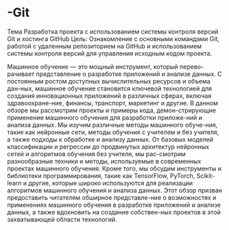# -Git
Тема Разработка проекта с использованием системы контроля версий Git и  хостинга GitHub Цель: Ознакомление с основными командами Git, работой с удаленным  репозиторием на GitHub и использованием системы контроля версий для  управления исходным кодом проекта.

Машинное обучение — это мощный инструмент, который перево-рачивает представление о разработке приложений и анализе данных. С постоянным ростом доступных вычислительных ресурсов и объема дан-ных, машинное обучение становится ключевой технологией для создания инновационных приложений в различных сферах, включая здравоохране-ние, финансы, транспорт, маркетинг и другие.
В данном обзоре мы рассмотрим проекты и примеры кода, демон-стрирующие применение машинного обучения для разработки приложе-ний и анализа данных. Мы изучим различные методы машинного обуче-ния, такие как нейронные сети, методы обучения с учителем и без учителя, а также подходы к обработке и анализу данных.
От базовых моделей классификации и регрессии до продвинутых архитектур нейронных сетей и алгоритмов обучения без учителя, мы рас-смотрим разнообразные техники и методы, используемые в современных проектах машинного обучения. Кроме того, мы обсудим инструменты и библиотеки программирования, такие как TensorFlow, PyTorch, Scikit-learn и другие, которые широко используются для реализации алгоритмов машинного обучения и анализа данных.
Этот обзор призван предоставить читателям обширное представле-ние о возможностях и применениях машинного обучения в разработке приложений и анализе данных, а также вдохновить на создание собствен-ных проектов в этой захватывающей области технологий.
 



